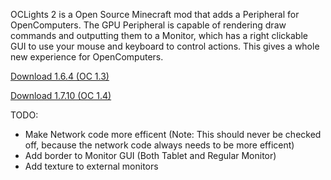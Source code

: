 OCLights 2 is a Open Source Minecraft mod that adds a Peripheral for OpenComputers. The GPU Peripheral is capable of rendering draw commands and outputting them to a Monitor, which has a right clickable GUI to use your mouse and keyboard to control actions. This gives a whole new experience for OpenComputers.

[Download 1.6.4 (OC 1.3)](https://dl.dropboxusercontent.com/u/93572794/Mods/OCLights2-1.6.4-0.4.1.1.jar)

[Download 1.7.10 (OC 1.4)](https://dl.dropboxusercontent.com/u/93572794/Mods/OCLights2-1.7.10-0.4.2.jar)

TODO:
-  Make Network code more efficent (Note: This should never be checked off, because the network code always needs to be more efficent)
-  Add border to Monitor GUI (Both Tablet and Regular Monitor)
-  Add texture to external monitors
